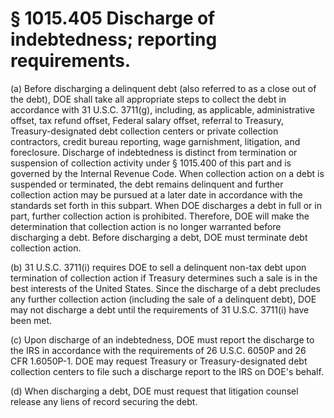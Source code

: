 # § 1015.405   Discharge of indebtedness; reporting requirements.

(a) Before discharging a delinquent debt (also referred to as a close out of the debt), DOE shall take all appropriate steps to collect the debt in accordance with 31 U.S.C. 3711(g), including, as applicable, administrative offset, tax refund offset, Federal salary offset, referral to Treasury, Treasury-designated debt collection centers or private collection contractors, credit bureau reporting, wage garnishment, litigation, and foreclosure. Discharge of indebtedness is distinct from termination or suspension of collection activity under § 1015.400 of this part and is governed by the Internal Revenue Code. When collection action on a debt is suspended or terminated, the debt remains delinquent and further collection action may be pursued at a later date in accordance with the standards set forth in this subpart. When DOE discharges a debt in full or in part, further collection action is prohibited. Therefore, DOE will make the determination that collection action is no longer warranted before discharging a debt. Before discharging a debt, DOE must terminate debt collection action. 


(b) 31 U.S.C. 3711(i) requires DOE to sell a delinquent non-tax debt upon termination of collection action if Treasury determines such a sale is in the best interests of the United States. Since the discharge of a debt precludes any further collection action (including the sale of a delinquent debt), DOE may not discharge a debt until the requirements of 31 U.S.C. 3711(i) have been met. 


(c) Upon discharge of an indebtedness, DOE must report the discharge to the IRS in accordance with the requirements of 26 U.S.C. 6050P and 26 CFR 1.6050P-1. DOE may request Treasury or Treasury-designated debt collection centers to file such a discharge report to the IRS on DOE's behalf. 


(d) When discharging a debt, DOE must request that litigation counsel release any liens of record securing the debt. 




